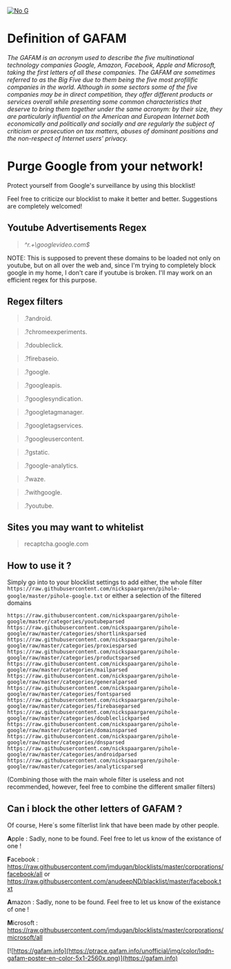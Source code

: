 [![No G](https://horobox.co.uk/u/pEP30q.png)](https://github.com/nickspaargaren/pihole-google)

# Definition of GAFAM
*The GAFAM is an acronym used to describe the five multinational technology companies Google, Amazon, Facebook, Apple and Microsoft, taking the first letters of all these companies. The GAFAM are sometimes referred to as the Big Five due to them being the five most profilific companies in the world. Although in some sectors some of the five companies may be in direct competition, they offer different products or services overall while presenting some common characteristics that deserve to bring them together under the same acronym: by their size, they are particularly influential on the American and European Internet both economically and politically and socially and are regularly the subject of criticism or prosecution on tax matters, abuses of dominant positions and the non-respect of Internet users' privacy.*

# Purge Google from your network!

Protect yourself from Google's surveillance by using this blocklist!

Feel free to criticize our blocklist to make it better and better.
Suggestions are completely welcomed!


## Youtube Advertisements Regex
>_^r.+\googlevideo.com$_

NOTE: This is supposed to prevent these domains to be
loaded not only on youtube, but on all over the web and,
since I'm trying to completely block google in my home,
I don't care if youtube is broken.
I'll may work on an efficient regex for this purpose.

## Regex filters
>.?android.

>.?chromeexperiments.

>.?doubleclick.

>.?firebaseio.

>.?google.

>.?googleapis.

>.?googlesyndication.

>.?googletagmanager.

>.?googletagservices.

>.?googleusercontent.

>.?gstatic.

>.?google-analytics.

>.?waze.

>.?withgoogle.

>.?youtube.  

## Sites you may want to whitelist
>recaptcha.google.com

## How to use it ?
Simply go into to your blocklist settings to add either, the whole filter `https://raw.githubusercontent.com/nickspaargaren/pihole-google/master/pihole-google.txt`
or either a selection of the filtered domains 
```
https://raw.githubusercontent.com/nickspaargaren/pihole-google/master/categories/youtubeparsed
https://raw.githubusercontent.com/nickspaargaren/pihole-google/raw/master/categories/shortlinksparsed
https://raw.githubusercontent.com/nickspaargaren/pihole-google/raw/master/categories/proxiesparsed
https://raw.githubusercontent.com/nickspaargaren/pihole-google/raw/master/categories/productsparsed
https://raw.githubusercontent.com/nickspaargaren/pihole-google/raw/master/categories/mailparsed
https://raw.githubusercontent.com/nickspaargaren/pihole-google/raw/master/categories/generalparsed
https://raw.githubusercontent.com/nickspaargaren/pihole-google/raw/master/categories/fontsparsed
https://raw.githubusercontent.com/nickspaargaren/pihole-google/raw/master/categories/firebaseparsed
https://raw.githubusercontent.com/nickspaargaren/pihole-google/raw/master/categories/doubleclickparsed
https://raw.githubusercontent.com/nickspaargaren/pihole-google/raw/master/categories/domainsparsed
https://raw.githubusercontent.com/nickspaargaren/pihole-google/raw/master/categories/dnsparsed
https://raw.githubusercontent.com/nickspaargaren/pihole-google/raw/master/categories/androidparsed
https://raw.githubusercontent.com/nickspaargaren/pihole-google/raw/master/categories/analyticsparsed
```

(Combining those with the main whole filter is useless and not recommended, however, feel free to combine the different smaller filters)

## Can i block the other letters of GAFAM ?
Of course, Here´s some filterlist link that have been made by other people.

**A**pple : Sadly, none to be found. Feel free to let us know of the existance of one !

**F**acebook : https://raw.githubusercontent.com/jmdugan/blocklists/master/corporations/facebook/all or https://raw.githubusercontent.com/anudeepND/blacklist/master/facebook.txt

**A**mazon : Sadly, none to be found. Feel free to let us know of the existance of one !

**M**icrosoft : https://raw.githubusercontent.com/jmdugan/blocklists/master/corporations/microsoft/all

[![https://gafam.info](https://ptrace.gafam.info/unofficial/img/color/lqdn-gafam-poster-en-color-5x1-2560x.png)](https://gafam.info)
